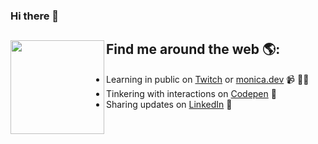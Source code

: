 ### Hi there 👋

## Find me around the web 🌎: <img align="left" width="150" height="150" src="https://github.com/latxh/latxh/memoji_latch.gif?raw=true">
- Learning in public on <a href="https://www.twitch.tv/blacktechdiva">Twitch</a> or <a href="https://www.monica.dev">monica.dev</a> 📹 ✍🏾
- Tinkering with interactions on <a href="https://codepen.io/m0nica"> Codepen</a> 🏓
- Sharing updates on <a href="https://www.linkedin.com/in/monicampowell/">LinkedIn</a> 💼
